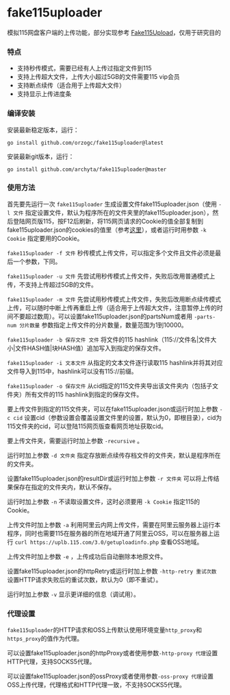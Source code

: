 # fake115uploader
模拟115网盘客户端的上传功能，部分实现参考 [Fake115Upload](https://github.com/T3rry7f/Fake115Upload)，仅用于研究目的

### 特点
* 支持秒传模式，需要已经有人上传过指定文件到115
* 支持上传超大文件，上传大小超过5GB的文件需要115 vip会员
* 支持断点续传（适合用于上传超大文件）
* 支持显示上传进度条

### 编译安装
安装最新稳定版本，运行：

`go install github.com/orzogc/fake115uploader@latest`

安装最新git版本，运行：

`go install github.com/archyta/fake115uploader@master`

### 使用方法
首先要先运行一次 `fake115uploader` 生成设置文件fake115uploader.json（使用 `-l 文件` 指定设置文件，默认为程序所在的文件夹里的fake115uploader.json），然后登陆网页版115，按F12后刷新，将115网页请求的Cookie的值全部复制到fake115uploader.json的cookies的值里（参考[这里](https://github.com/LSD08KM/Fake115Upload_Python3#cookies%E5%9C%A8%E5%93%AA%E9%87%8C)），或者运行时用参数 `-k Cookie` 指定要用的Cookie。

`fake115uploader -f 文件` 秒传模式上传文件，可以指定多个文件且文件必须是最后一个参数，下同。

`fake115uploader -u 文件` 先尝试用秒传模式上传文件，失败后改用普通模式上传，不支持上传超过5GB的文件。

`fake115uploader -m 文件` 先尝试用秒传模式上传文件，失败后改用断点续传模式上传，可以随时中断上传再重启上传（适合用于上传超大文件，注意暂停上传的时间不要超过数周）。可以设置fake115uploader.json的partsNum或者用 `-parts-num 分片数量` 参数指定上传文件的分片数量，数量范围为1到10000。

`fake115uploader -b 保存文件 文件` 将文件的115 hashlink（115://文件名|文件大小|文件HASH值|块HASH值）追加写入到指定的保存文件。

`fake115uploader -i 文本文件` 从指定的文本文件逐行读取115 hashlink并将其对应文件导入到115中，hashlink可以没有115://前缀。

`fake115uploader -o 保存文件` 从cid指定的115文件夹导出该文件夹内（包括子文件夹）所有文件的115 hashlink到指定的保存文件。

要上传文件到指定的115文件夹，可以在fake115uploader.json或运行时加上参数 `-c cid` 设置cid（参数设置会覆盖设置文件里的设置，默认为0，即根目录），cid为115文件夹的cid，可以登陆115网页版查看网页地址获取cid。

要上传文件夹，需要运行时加上参数 `-recursive` 。

运行时加上参数 `-d 文件夹` 指定存放断点续传存档文件的文件夹，默认是程序所在的文件夹。

设置fake115uploader.json的resultDir或运行时加上参数 `-r 文件夹` 可以将上传结果保存在指定的文件夹内，默认不保存。

运行时加上参数 `-n` 不读取设置文件，这时必须要用 `-k Cookie` 指定115的Cookie。

上传文件时加上参数 `-a` 利用阿里云内网上传文件，需要在阿里云服务器上运行本程序，同时也需要115在服务器的所在地域开通了阿里云OSS，可以在服务器上运行 `curl https://uplb.115.com/3.0/getuploadinfo.php` 查看OSS地域。

上传文件时加上参数 `-e` ，上传成功后自动删除本地原文件。

设置fake115uploader.json的httpRetry或运行时加上参数 `-http-retry 重试次数` 设置HTTP请求失败后的重试次数，默认为0（即不重试）。

运行时加上参数 `-v` 显示更详细的信息（调试用）。

### 代理设置
`fake115uploader`的HTTP请求和OSS上传默认使用环境变量`http_proxy`和`https_proxy`的值作为代理。

可以设置fake115uploader.json的httpProxy或者使用参数`-http-proxy 代理`设置HTTP代理，支持SOCKS5代理。

可以设置fake115uploader.json的ossProxy或者使用参数`-oss-proxy 代理`设置OSS上传代理，代理格式和HTTP代理一致，不支持SOCKS5代理。
